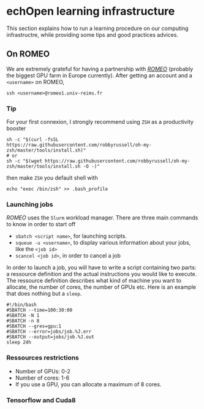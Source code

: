# echOpen learning infrastructure
This section explains how to run a learning procedure on our computing infrastructre, while providing some tips and good practices advices. 

## On ROMEO
We are extremely grateful for having a partnership with [_ROMEO_](https://romeo.univ-reims.fr/) (probably the biggest GPU farm in Europe currently). 
After getting an account and a `<username>` on ROMEO, 

```
ssh <username>@romeo1.univ-reims.fr
```

### Tip
For your first connexion, I strongly recommend using `ZSH` as a productivity booster

```
sh -c "$(curl -fsSL     https://raw.githubusercontent.com/robbyrussell/oh-my-zsh/master/tools/install.sh)"
# or
sh -c "$(wget https://raw.githubusercontent.com/robbyrussell/oh-my-zsh/master/tools/install.sh -O -)"
```

then make `ZSH` you default shell with

    echo "exec /bin/zsh" >> .bash_profile

### Launching jobs
_ROMEO_ uses the `Slurm` workload manager. There are three main commands to know in order to start off

- `sbatch <script name>`, for launching scripts.
- `squeue -u <username>`, to display various information about your jobs, like the `<job id>`
- `scancel <job id>`, in order to cancel a job

In order to launch a job, you will have to write a script containing two parts: a ressource definition and the actual instructions you would like to execute.  The ressource definition describes what kind of machine you want to allocate, the number of cores, the number of GPUs etc. Here is an example that does nothing but a `sleep`. 

```
#!/bin/bash
#SBATCH --time=100:30:00
#SBATCH -N 1
#SBATCH -n 8
#SBATCH --gres=gpu:1
#SBATCH --error=jobs/job.%J.err
#SBATCH --output=jobs/job.%J.out
sleep 24h
```

### Ressources restrictions
- Number of GPUs: 0-2
- Number of cores:  1-6
- If you use a GPU, you can allocate a maximum of 8 cores. 

### Tensorflow and Cuda8